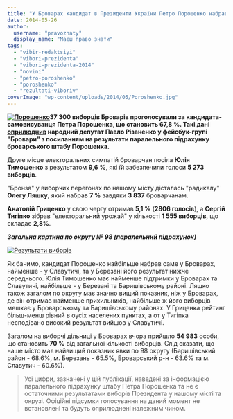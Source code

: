 ```yaml
---
title: "У Броварах кандидат в Президенти України Петро Порошенко набрав 67,8 % голосів - штаб"
date: 2014-05-26
author: 
  username: "pravoznaty"
  display_name: "Маєш право знати"
tags: 
  - "vibir-redaktsiyi"
  - "vibori-prezidenta"
  - "vibori-prezidenta-2014"
  - "novini"
  - "petro-poroshenko"
  - "poroshenko"
  - "rezultati-viboriv"
coverImage: "wp-content/uploads/2014/05/Poroshenko.jpg"
---
```


**[![Порошенко](https://mpz.brovary.org/wp-content/uploads/2014/05/Poroshenko.jpg)](https://mpz.brovary.org/wp-content/uploads/2014/05/Poroshenko.jpg)37 300 виборців Броварів проголосували за кандидата-самовисуванця Петра Порошенка, що становить 67,8 %. Такі дані [оприлюднив](https://www.facebook.com/photo.php?fbid=484591864974866&set=gm.833358950027406&type=1) народний депутат Павло Різаненко у фейсбук-групі "Бровари" з посиланням на результати паралельного підрахунку броварського штабу Порошенка.**

Друге місце електоральних симпатій броварчан посіла **Юлія Тимошенко** з результатом **9,6 %**, які їй забезпечили голоси **5 273 виборців**.

"Бронза" у виборчих перегонах по нашому місту дісталась "радикалу" **Олегу Ляшку**, який набрав **7 %** завдяки **3 837** броварчанам.

**Анатолій Гриценко** у свою чергу отримав **5,1 %** (**2806 голосів**), а **Сергій Тигіпко** зібрав "електоральний урожай" у кількості **1 555 виборців**, що складає **2,8%**.

_**Загальна картина по округу № 98 (паралельний підрахунок)**_

[![Результати виборів](https://mpz.brovary.org/wp-content/uploads/2014/05/Rezultati-viboriv.jpg)](https://mpz.brovary.org/wp-content/uploads/2014/05/Rezultati-viboriv.jpg)

Як бачимо, кандидат Порошенко найбільше набрав саме у Броварах, найменше - у Славутичі, та у Березані його результат нижче середнього. Юлія Тимошенко має найменше підтримки у Броварах та Славутичі, найбільше - у Березані та Баришівському районі. Ляшко також загалом по округу має значно вищий показник, ніж у Броварах, де він отримав найменше прихильників, найбільше ж його виборців мешкає у Броварському та Баришівському районах. У Гриценка рейтинг більш-менш рівний в оусіх населених пунктах, а от у Тигіпка несподівано високий результат вийшов у Славутичі.

Загалом на виборчі дільниці у Броварах вчора прийшло **54 983** особи, що становить **70 %** від загальної кількості виборців. Слід сказати, що наше місто має найвищий показник явки по 98 округу (Баришівський район - 68.6%, м. Березань - 65.5%, Броварський р-н - 63.6% та м. Славутич - 60.6%).

> Усі цифри, зазначені у цій публікації, наведені за інформацією паралельного підрахунку штабу Петра Порошенка та не є остаточними результатами виборів Президента у нашому місті та окрузі. Офіційні підсумки голосування на даний момент не встановлені та будуть оприлюднені належним чином.
